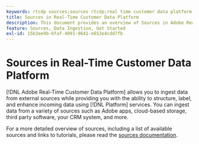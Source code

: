 ```yaml
---
keywords: rtcdp sources;sources rtcdp;real time customer data platform sources
title: Sources in Real-Time Customer Data Platform
description: This document provides an overview of Sources in Adobe Real-Time Customer Data Platform
feature: Sources, Data Ingestion, Get Started
exl-id: 15b3ee9b-6faf-4091-9641-e653e4cdd7fb
---
```

# Sources in Real-Time Customer Data Platform

[!DNL Adobe Real-Time Customer Data Platform] allows you to ingest data from external sources while providing you with the ability to structure, label, and enhance incoming data using [!DNL Platform] services. You can ingest data from a variety of sources such as Adobe apps, cloud-based storage, third party software, your CRM system, and more.

For a more detailed overview of sources, including a list of available sources and links to tutorials, please read the [sources documentation](../../sources/home.md).
